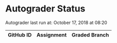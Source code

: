 # Autograder Status
Autograder last run at: October 17, 2018 at 08:20

| GitHub ID | Assignment | Graded Branch |
|-----------|------------|---------------|
